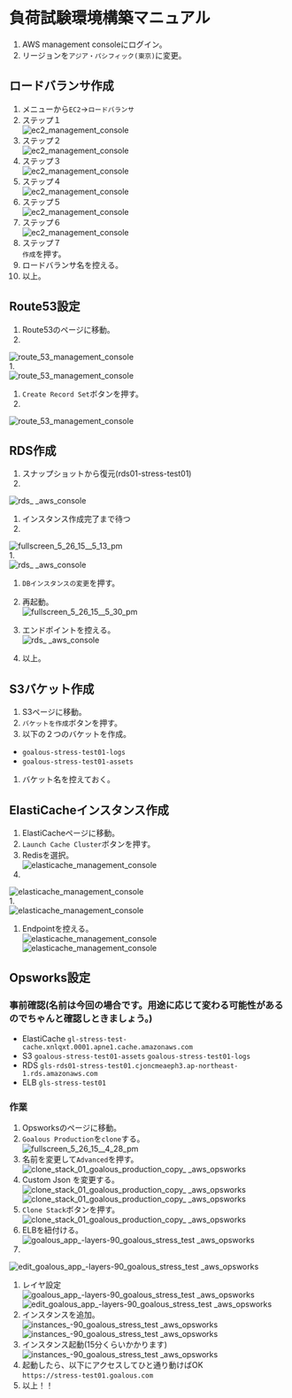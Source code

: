 # 負荷試験環境構築マニュアル
1. AWS management consoleにログイン。
1. リージョンを`アジア・パシフィック(東京)`に変更。

## ロードバランサ作成
1. メニューから`EC2`->`ロードバランサ`
1. ステップ１   
![ec2_management_console](https://cloud.githubusercontent.com/assets/3040037/7807370/feb0ef2e-03c5-11e5-9ef2-6932183e7b15.png)   
1. ステップ２   
![ec2_management_console](https://cloud.githubusercontent.com/assets/3040037/7807402/392b130a-03c6-11e5-8c47-649c743cb7f7.png)   
1. ステップ３   
![ec2_management_console](https://cloud.githubusercontent.com/assets/3040037/7807411/586575e4-03c6-11e5-8c90-08e5312ca1d4.png)   
1. ステップ４   
![ec2_management_console](https://cloud.githubusercontent.com/assets/3040037/7807445/b065faf2-03c6-11e5-92db-db6a36a2e187.png)   
1. ステップ５   
![ec2_management_console](https://cloud.githubusercontent.com/assets/3040037/7807467/d9dfacfc-03c6-11e5-9d57-42ef6e98e25d.png)   
1. ステップ６   
![ec2_management_console](https://cloud.githubusercontent.com/assets/3040037/7807477/fae094f2-03c6-11e5-8f8b-0166716eaade.png)   
1. ステップ７   
  `作成`を押す。  
1. ロードバランサ名を控える。
1. 以上。

## Route53設定
1. Route53のページに移動。
1.    
![route_53_management_console](https://cloud.githubusercontent.com/assets/3040037/7807540/5e98df72-03c7-11e5-88f5-e8b5a6c346c4.png)   
1.   
![route_53_management_console](https://cloud.githubusercontent.com/assets/3040037/7807550/842cb8f8-03c7-11e5-9191-5bf42a6d9006.png)   
1. `Create Record Set`ボタンを押す。
1.   
![route_53_management_console](https://cloud.githubusercontent.com/assets/3040037/7807608/ed0097c8-03c7-11e5-81e6-ac0b67d99fa8.png)

## RDS作成
1. スナップショットから復元(rds01-stress-test01)
1.    
![rds_ _aws_console](https://cloud.githubusercontent.com/assets/3040037/7807848/bb721eb4-03c9-11e5-8610-624b1c246035.png)   
1. インスタンス作成完了まで待つ   
1.    
![fullscreen_5_26_15__5_13_pm](https://cloud.githubusercontent.com/assets/3040037/7807999/a7dd0552-03ca-11e5-81d6-ce4cbe068ad6.png)   
1.   
![rds_ _aws_console](https://cloud.githubusercontent.com/assets/3040037/7808081/7b6c5fda-03cb-11e5-99b7-0283fa97678e.png)   
1. `DBインスタンスの変更`を押す。
1. 再起動。   
![fullscreen_5_26_15__5_30_pm](https://cloud.githubusercontent.com/assets/3040037/7808268/f4391010-03cc-11e5-99b3-10d0305a106b.png)   
1. エンドポイントを控える。   
![rds_ _aws_console](https://cloud.githubusercontent.com/assets/3040037/7808435/2937332c-03ce-11e5-9763-2a1812724833.png)   

1. 以上。

## S3バケット作成
1. S3ページに移動。
1. `バケットを作成`ボタンを押す。
1. 以下の２つのバケットを作成。
 - `goalous-stress-test01-logs`
 - `goalous-stress-test01-assets`
1. バケット名を控えておく。

## ElastiCacheインスタンス作成
1. ElastiCacheページに移動。
1. `Launch Cache Cluster`ボタンを押す。
1. Redisを選択。   
![elasticache_management_console](https://cloud.githubusercontent.com/assets/3040037/7808593/62db5ea4-03cf-11e5-8c7a-ac1548515805.png)   
1.   
![elasticache_management_console](https://cloud.githubusercontent.com/assets/3040037/7808619/8da22be0-03cf-11e5-9f95-418723151559.png)   
1.   
![elasticache_management_console](https://cloud.githubusercontent.com/assets/3040037/7808760/76135f20-03d0-11e5-942c-1a6f514a318b.png)   
1. Endpointを控える。   
![elasticache_management_console](https://cloud.githubusercontent.com/assets/3040037/7808903/778424ec-03d1-11e5-9bd0-8cac4acec7ed.png)   
![elasticache_management_console](https://cloud.githubusercontent.com/assets/3040037/7808920/8e756c74-03d1-11e5-9df0-d6551aba23fd.png)   


## Opsworks設定
### 事前確認(名前は今回の場合です。用途に応じて変わる可能性があるのでちゃんと確認しときましょう。)
- ElastiCache
  `gl-stress-test-cache.xnlqxt.0001.apne1.cache.amazonaws.com`
- S3
  `goalous-stress-test01-assets`
  `goalous-stress-test01-logs`
- RDS
  `gls-rds01-stress-test01.cjoncmeaeph3.ap-northeast-1.rds.amazonaws.com`
- ELB
  `gls-stress-test01`

### 作業
1. Opsworksのページに移動。
1. `Goalous Production`を`clone`する。   
![fullscreen_5_26_15__4_28_pm](https://cloud.githubusercontent.com/assets/3040037/7807201/5ea62018-03c4-11e5-8166-d26c2917fd01.png)   
1. 名前を変更して`Advanced`を押す。   
![clone_stack_01_goalous_production_copy_ _aws_opsworks](https://cloud.githubusercontent.com/assets/3040037/7809438/0b705ce0-03d5-11e5-9cd2-0567d6dd4e20.png)   
1. Custom Json を変更する。  
![clone_stack_01_goalous_production_copy_ _aws_opsworks](https://cloud.githubusercontent.com/assets/3040037/7809518/d3eddd1e-03d5-11e5-896f-e2c806c856fd.png)   
![clone_stack_01_goalous_production_copy_ _aws_opsworks](https://cloud.githubusercontent.com/assets/3040037/7810389/83e96dcc-03dc-11e5-994d-f8f16a98f05d.png)   
1. `Clone Stack`ボタンを押す。  
![clone_stack_01_goalous_production_copy_ _aws_opsworks](https://cloud.githubusercontent.com/assets/3040037/7809668/f0f7f740-03d6-11e5-8884-5aebff652656.png)   
1. ELBを紐付ける。   
![goalous_app_-_layers_-_90_goalous_stress_test_ _aws_opsworks](https://cloud.githubusercontent.com/assets/3040037/7809735/5b34d790-03d7-11e5-8699-4ea5c0fad6c9.png)   
1.   
![edit_goalous_app_-_layers_-_90_goalous_stress_test_ _aws_opsworks](https://cloud.githubusercontent.com/assets/3040037/7810081/2162c7f4-03da-11e5-83a2-f4d6fe83af32.png)   
1. レイヤ設定   
![goalous_app_-_layers_-_90_goalous_stress_test_ _aws_opsworks](https://cloud.githubusercontent.com/assets/3040037/7810144/8d61577c-03da-11e5-866d-c696758b24f0.png)   
![edit_goalous_app_-_layers_-_90_goalous_stress_test_ _aws_opsworks](https://cloud.githubusercontent.com/assets/3040037/7810174/b94d46de-03da-11e5-9ece-ab56db3d5050.png)   
1. インスタンスを追加。   
![instances_-_90_goalous_stress_test_ _aws_opsworks](https://cloud.githubusercontent.com/assets/3040037/7810101/43d2def0-03da-11e5-9949-62ba530e6049.png)   
![instances_-_90_goalous_stress_test_ _aws_opsworks](https://cloud.githubusercontent.com/assets/3040037/7810195/efd6579a-03da-11e5-8416-f3f99be9f978.png)   
1. インスタンス起動(15分くらいかかります)   
![instances_-_90_goalous_stress_test_ _aws_opsworks](https://cloud.githubusercontent.com/assets/3040037/7810206/0ba118a2-03db-11e5-8c14-229292dd9380.png)   
1. 起動したら、以下にアクセスしてひと通り動けばOK   
   `https://stress-test01.goalous.com`
1. 以上！！




